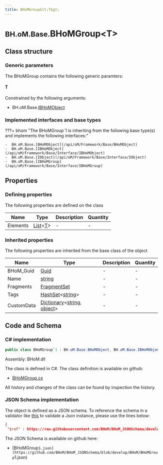 ```yaml
---
title: BHoMGroup&lt;T&gt;
---
```


# <small>BH.oM.Base.</small>**BHoMGroup&lt;T&gt;**



## Class structure

### Generic parameters

The BHoMGroup contains the following generic paramters:

#### T

Constrained by the following arguments:

- BH.oM.Base.[IBHoMObject](/api/oM/Framework/Base/Interface/IBHoMObject)

### Implemented interfaces and base types

???+ bhom "The BHoMGroup`1 is inheriting from the following base type(s) and implements the following interfaces:"

    -  BH.oM.Base.[BHoMObject](/api/oM/Framework/Base/BHoMObject)
    -  BH.oM.Base.[IBHoMObject](/api/oM/Framework/Base/Interface/IBHoMObject)
    -  BH.oM.Base.[IObject](/api/oM/Framework/Base/Interface/IObject)
    -  BH.oM.Base.[IBHoMGroup](/api/oM/Framework/Base/Interface/IBHoMGroup)


## Properties



### Defining properties

The following properties are defined on the class

| Name             | Type             | Description      | Quantity         |
|------------------|------------------|------------------|------------------|
| Elements | [List](https://learn.microsoft.com/en-us/dotnet/api/System.Collections.Generic.List-1?view=netstandard-2.0)&lt;[T](#t)&gt; | - | - |


### Inherited properties
The following properties are inherited from the base class of the object

| Name             | Type             | Description      | Quantity         |
|------------------|------------------|------------------|------------------|
| BHoM_Guid | [Guid](https://learn.microsoft.com/en-us/dotnet/api/System.Guid?view=netstandard-2.0) | - | - |
| Name | [string](https://learn.microsoft.com/en-us/dotnet/api/System.String?view=netstandard-2.0) | - | - |
| Fragments | [FragmentSet](/api/oM/Framework/Base/FragmentSet) | - | - |
| Tags | [HashSet](https://learn.microsoft.com/en-us/dotnet/api/System.Collections.Generic.HashSet-1?view=netstandard-2.0)&lt;[string](https://learn.microsoft.com/en-us/dotnet/api/System.String?view=netstandard-2.0)&gt; | - | - |
| CustomData | [Dictionary](https://learn.microsoft.com/en-us/dotnet/api/System.Collections.Generic.Dictionary-2?view=netstandard-2.0)&lt;[string](https://learn.microsoft.com/en-us/dotnet/api/System.String?view=netstandard-2.0), [object](https://learn.microsoft.com/en-us/dotnet/api/System.Object?view=netstandard-2.0)&gt; | - | - |


## Code and Schema

### C# implementation

``` C# title="C#"
public class BHoMGroup`1 : BH.oM.Base.BHoMObject, BH.oM.Base.IBHoMObject, BH.oM.Base.IObject, BH.oM.Base.IBHoMGroup
```

Assembly: BHoM.dll

The class is defined in C#. The class definition is available on github:

- [BHoMGroup.cs](https://github.com/BHoM/BHoM/blob/develop/BHoM/BHoMGroup.cs)

All history and changes of the class can be found by inspection the history.
### JSON Schema implementation

The object is defined as a JSON schema. To reference the schema in a validator like [this](https://www.jsonschemavalidator.net/) to validate a Json instance, please use the lines below:

``` json title="JSON Schema"
{
 "$ref" : https://raw.githubusercontent.com/BHoM/BHoM_JSONSchema/develop/BHoM/BHoMGroup`1.json}
```

The JSON Schema is available on github here:

- [BHoMGroup`1.json](https://github.com/BHoM/BHoM_JSONSchema/blob/develop/BHoM/BHoMGroup`1.json)
